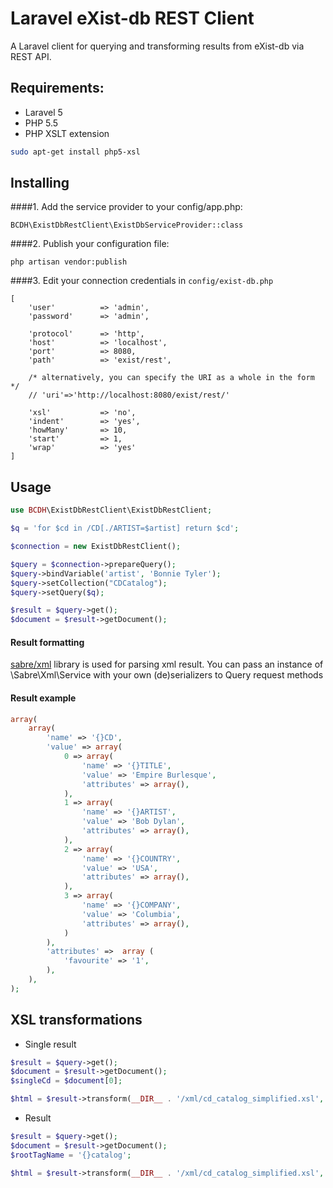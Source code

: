 Laravel eXist-db REST Client
=============================

A Laravel client for querying and transforming results from eXist-db via REST API.

##  Requirements:

- Laravel 5
- PHP 5.5
- PHP XSLT extension
```bash
sudo apt-get install php5-xsl
```

## Installing

####1. Add the service provider to your config/app.php:

    BCDH\ExistDbRestClient\ExistDbServiceProvider::class

####2. Publish your configuration file:

    php artisan vendor:publish

####3. Edit your connection credentials in `config/exist-db.php`

    [
        'user'          => 'admin',
        'password'      => 'admin',

        'protocol'      => 'http',
        'host'          => 'localhost',
        'port'          => 8080,
        'path'          => 'exist/rest',

        /* alternatively, you can specify the URI as a whole in the form */
        // 'uri'=>'http://localhost:8080/exist/rest/'

        'xsl'           => 'no',
        'indent'        => 'yes',
        'howMany'       => 10,
        'start'         => 1,
        'wrap'          => 'yes'
    ]


## Usage

```php
use BCDH\ExistDbRestClient\ExistDbRestClient;

$q = 'for $cd in /CD[./ARTIST=$artist] return $cd';

$connection = new ExistDbRestClient();

$query = $connection->prepareQuery();
$query->bindVariable('artist', 'Bonnie Tyler');
$query->setCollection("CDCatalog");
$query->setQuery($q);

$result = $query->get();
$document = $result->getDocument();
```

#### Result formatting

[sabre/xml](http://sabre.io/xml/reading/) library is used for parsing xml result.
You can pass an instance of \Sabre\Xml\Service with your own (de)serializers to Query request methods

#### Result example

```php
array(
    array(
        'name' => '{}CD',
        'value' => array(
            0 => array(
                'name' => '{}TITLE',
                'value' => 'Empire Burlesque',
                'attributes' => array(),
            ),
            1 => array(
                'name' => '{}ARTIST',
                'value' => 'Bob Dylan',
                'attributes' => array(),
            ),
            2 => array(
                'name' => '{}COUNTRY',
                'value' => 'USA',
                'attributes' => array(),
            ),
            3 => array(
                'name' => '{}COMPANY',
                'value' => 'Columbia',
                'attributes' => array(),
            )
        ),
        'attributes' =>  array (
            'favourite' => '1',
        ),
    ),
);
```

## XSL transformations

- Single result

```php
$result = $query->get();
$document = $result->getDocument();
$singleCd = $document[0];

$html = $result->transform(__DIR__ . '/xml/cd_catalog_simplified.xsl', $singleCd);
```

- Result

```php
$result = $query->get();
$document = $result->getDocument();
$rootTagName = '{}catalog';

$html = $result->transform(__DIR__ . '/xml/cd_catalog_simplified.xsl', $document, $rootTagName);
```